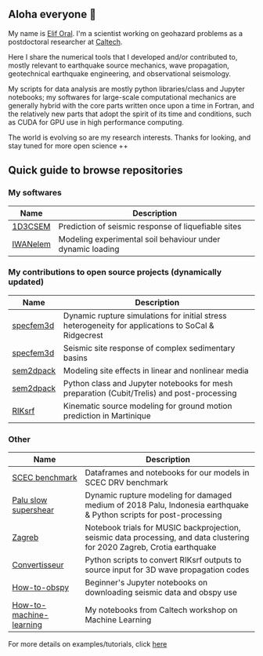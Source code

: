 ## Aloha everyone 👋

My name is [Elif Oral](https://elifo.github.io). I'm a scientist working on geohazard problems as a postdoctoral researcher at [Caltech](https://www.caltech.edu).

Here I share the numerical tools that I developed and/or contributed to, mostly relevant to earthquake source mechanics, wave propagation, geotechnical earthquake engineering, and observational seismology. 

My scripts for data analysis are mostly python libraries/class and Jupyter notebooks; my softwares for large-scale computational mechanics are generally hybrid with the core parts written once upon a time in Fortran, and the relatively new parts that adopt the spirit of its time and conditions, such as CUDA for GPU use in high performance computing.

The world is evolving so are my research interests. Thanks for looking, and stay tuned for more open science ++

## Quick guide to browse repositories

### My softwares
| Name | Description |
| ---- | ----------- |
| [1D3CSEM](https://github.com/elifo/1D3CSEM) | Prediction of seismic response of liquefiable sites | 
| [IWANelem](https://github.com/elifo/IWANelem) | Modeling experimental soil behaviour under dynamic loading |


### My contributions to open source projects (dynamically updated)
| Name | Description | 
| ---- |  ----------- |
[specfem3d](https://github.com/elifo/specfem3d/tree/ridgecrest) | Dynamic rupture simulations for initial stress heterogeneity for applications to SoCal & Ridgecrest|
[specfem3d](https://github.com/elifo/specfem3d/tree/losalamos) | Seismic site response of complex sedimentary basins|
[sem2dpack](https://github.com/elifo/sem2dpack/tree/iwan) | Modeling site effects in linear and nonlinear media|
[sem2dpack](https://github.com/elifo/sem2dpack/tree/master/JUPYTER) | Python class and Jupyter notebooks for mesh preparation (Cubit/Trelis) and post-processing|
[RIKsrf](https://github.com/elifo/RIKsrf/tree/martinique) | Kinematic source modeling for ground motion prediction in Martinique |

### Other
| Name | Description | 
| ---- |  ----------- |
[SCEC benchmark](https://github.com/elifo/scec_benchmark_dynamic_rupture) | Dataframes and notebooks for our models in SCEC DRV benchmark|
[Palu slow supershear](https://github.com/elifo/damaged_fault) | Dynamic rupture modeling for damaged medium of 2018 Palu, Indonesia earthquake & Python scripts for post-processing |
[Zagreb](https://github.com/elifo/zagreb_2020) | Notebook trials for MUSIC backprojection, seismic data processing, and data clustering for 2020 Zagreb, Crotia earthquake|
[Convertisseur](https://github.com/elifo/Convertisseur) | Python scripts to convert RIKsrf outputs to source input for 3D wave propagation codes|
[How-to-obspy](https://github.com/elifo/obspy_tutorials) | Beginner's Jupyter notebooks on downloading seismic data and obspy use |
[How-to-machine-learning](https://github.com/elifo/Workshop_Machine_Learning) | My notebooks from Caltech workshop on Machine Learning |

For more details on examples/tutorials, click [here](https://github.com/elifo/elifo.github.io/blob/main/tutorials/all_topics.md)
